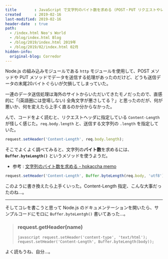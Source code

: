 ```yaml
---
title        : JavaScript で文字列のバイト数を求める (POST・PUT リクエストやレスポンスの文字列が途中で切れる問題)
created      : 2019-02-16
last-modified: 2019-02-16
header-date  : true
path:
  - /index.html Neo's World
  - /blog/index.html Blog
  - /blog/2019/index.html 2019年
  - /blog/2019/02/index.html 02月
hidden-info:
  original-blog: Corredor
---
```


Node.js の組み込みモジュールである `http` モジュールを使用して、POST メソッドや PUT メソッドでデータを送信する処理があったのだけど、どうも送信データの末尾20バイトぐらいが欠損してしまっていた。

一連のデータ送信処理は海外のサイトからいただいてきたモノだったので、直感的に「(英語圏には登場しない) 全角文字が悪さしてる？」と思ったのだが、何が悪いか、何を変えたら上手く直るのか分からなかった。

んで、コードをよく読むと、リクエストヘッダに指定している `Content-Length` が怪しく感じた。`req.body.length` と、送信する文字列の `.length` を指定していた。

```javascript
request.setHeader('Content-Length', req.body.length);
```

そこでよくよく調べてみると、文字列の**バイト数**を求めるには、**`Buffer.byteLength()`** というメソッドを使うようだ。

- 参考 : [文字列のバイト数を求める - hokaccha memo](https://hokaccha.hatenablog.com/entry/20111014/1318569956)

```javascript
request.setHeader('Content-Length', Buffer.byteLength(req.body, 'utf8'));
```

このように書き換えたら上手くいった。Content-Length 指定、こんな大事だったのね…。

---

そしてコレを書こうと思って Node.js のドキュメンテーションを開いたら、サンプルコードにモロに `Buffer.byteLentgh()` 書いてあった…。

> ### request.getHeader(name)
> 
> `javascript request.setHeader('content-type', 'text/html'); request.setHeader('Content-Length', Buffer.byteLength(body));`

よく読もうね、自分…。
